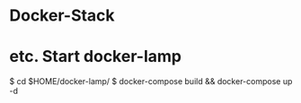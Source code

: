 # Docker-Stack

# etc. Start docker-lamp
$ cd $HOME/docker-lamp/
$ docker-compose build && docker-compose up -d
